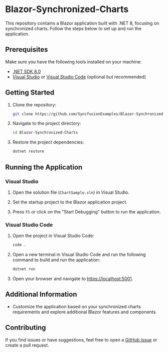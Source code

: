 
# Blazor-Synchronized-Charts

This repository contains a Blazor application built with .NET 8, focusing on synchronized charts. Follow the steps below to set up and run the application.

## Prerequisites

Make sure you have the following tools installed on your machine:

- [.NET SDK 8.0](https://dotnet.microsoft.com/download/dotnet/5.0)
- [Visual Studio](https://visualstudio.microsoft.com/) or [Visual Studio Code](https://code.visualstudio.com/) (optional but recommended)

## Getting Started

1. Clone the repository:

    ```bash
    git clone https://github.com/SyncfusionExamples/Blazor-Synchronized-Charts.git
    ```

2. Navigate to the project directory:

    ```bash
    cd Blazor-Synchronized-Charts
    ```

3. Restore the project dependencies:

    ```bash
    dotnet restore
    ```

## Running the Application

### Visual Studio

1. Open the solution file (`ChartSample.sln`) in Visual Studio.

2. Set the startup project to the Blazor application project.

3. Press `F5` or click on the "Start Debugging" button to run the application.

### Visual Studio Code

1. Open the project in Visual Studio Code:

    ```bash
    code .
    ```

2. Open a new terminal in Visual Studio Code and run the following command to build and run the application:

    ```bash
    dotnet run
    ```

3. Open your browser and navigate to [https://localhost:5001](https://localhost:5001).

## Additional Information

- Customize the application based on your synchronized charts requirements and explore additional Blazor features and components.

## Contributing

If you find issues or have suggestions, feel free to open a [GitHub issue](https://github.com/SyncfusionExamples/Blazor-Synchronized-Charts/issues) or create a pull request.
